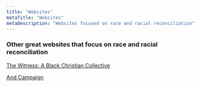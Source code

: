 ```yaml
---
title: "Websites"
metaTitle: "Websites"
metaDescription: "Websites focused on race and racial reconciliation"
---
```

### Other great websites that focus on race and racial reconciliation

[The Witness: A Black Christian Collective](https://thewitnessbcc.com/)

[And Campaign](https://andcampaign.org/)